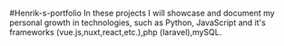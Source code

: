 #Henrik-s-portfolio
In these projects I will showcase and document my personal growth in technologies, such as Python, JavaScript and it's frameworks (vue.js,nuxt,react,etc.),php (laravel),mySQL.
